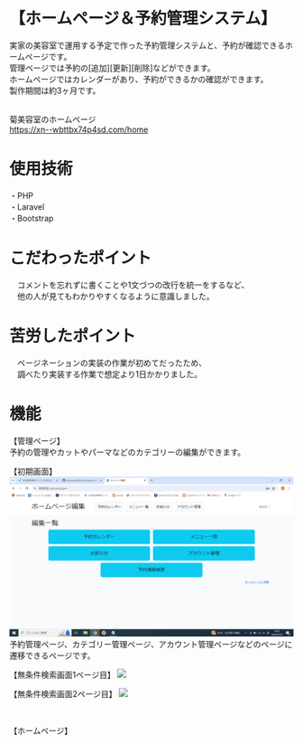 # 【ホームページ＆予約管理システム】
実家の美容室で運用する予定で作った予約管理システムと、予約が確認できるホームページです。<br>
管理ページでは予約の[追加][更新][削除]などができます。<br>
ホームページではカレンダーがあり、予約ができるかの確認ができます。<br>
製作期間は約3ヶ月です。<br>
<br>

菊美容室のホームページ<br>
https://xn--wbttbx74p4sd.com/home <br>

# 使用技術
・PHP <br>
・Laravel <br>
・Bootstrap<br>

# こだわったポイント
　コメントを忘れずに書くことや1文づつの改行を統一をするなど、<br>
　他の人が見てもわかりやすくなるように意識しました。<br>

# 苦労したポイント
　ページネーションの実装の作業が初めてだったため、<br>
　調べたり実装する作業で想定より1日かかりました。<br>

# 機能
【管理ページ】 <br>
予約の管理やカットやパーマなどのカテゴリーの編集ができます。


【初期画面】
![](images/initial_page.png "")
予約管理ページ、カテゴリー管理ページ、アカウント管理ページなどのページに遷移できるページです。
<br>

【無条件検索画面1ページ目】
![](images/torisikiski_toroku_kensaku_mujoken.PNG "")

【無条件検索画面2ページ目】
![](images/torisikiski_toroku_kensaku_mujoken2.PNG "")

<br>

【ホームページ】 <br>
